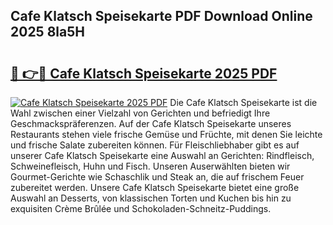 ## Cafe Klatsch Speisekarte PDF Download Online 2025 8la5H

# <h2><a href="http://gc8rmg1.nevu.top/?p=Cafe+Klatsch+Speisekarte">🔗 👉🔴 Cafe Klatsch Speisekarte 2025 PDF</a></h2>

[![Cafe Klatsch Speisekarte 2025 PDF](https://i.imgur.com/dBaPXMq.png)](http://gc8rmg1.nevu.top/?p=Cafe+Klatsch+Speisekarte)
Die Cafe Klatsch Speisekarte ist die Wahl zwischen einer Vielzahl von Gerichten und befriedigt Ihre Geschmackspräferenzen. Auf der Cafe Klatsch Speisekarte unseres Restaurants stehen viele frische Gemüse und Früchte, mit denen Sie leichte und frische Salate zubereiten können. Für Fleischliebhaber gibt es auf unserer Cafe Klatsch Speisekarte eine Auswahl an Gerichten: Rindfleisch, Schweinefleisch, Huhn und Fisch. Unseren Auserwählten bieten wir Gourmet-Gerichte wie Schaschlik und Steak an, die auf frischem Feuer zubereitet werden. Unsere Cafe Klatsch Speisekarte bietet eine große Auswahl an Desserts, von klassischen Torten und Kuchen bis hin zu exquisiten Crème Brûlée und Schokoladen-Schneitz-Puddings.
